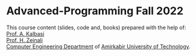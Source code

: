 # Advanced-Programming Fall 2022

This course content (slides, code and, books) prepared with the help of:<br>
[Prof. A. Kalbasi](https://scholar.google.com/citations?user=oISEZIUAAAAJ&hl=en)<br>
[Prof. H. Zeinali](http://ce.sharif.edu/~zeinali/)<br>
[Computer Engineering Department](https://ceit.aut.ac.ir/) of [Amirkabir University of Technology](https://aut.ac.ir/).

